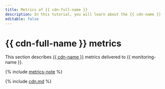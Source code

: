 ```yaml
---
title: Metrics of {{ cdn-full-name }}
description: In this tutorial, you will learn about the {{ cdn-name }} metrics.
editable: false
---
```


# {{ cdn-full-name }} metrics


This section describes [{{ cdn-name }}](../../cdn/) metrics delivered to {{ monitoring-name }}.

{% include [metrics-note](../../_includes/cdn/metrics-note.md) %}

{% include [cdn.md](../../_includes/monitoring/metrics-ref/cdn.md) %}